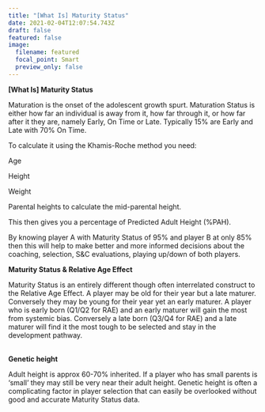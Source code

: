 ```yaml
---
title: "[What Is] Maturity Status"
date: 2021-02-04T12:07:54.743Z
draft: false
featured: false
image:
  filename: featured
  focal_point: Smart
  preview_only: false
---
```

**\[What Is] Maturity Status**

Maturation is the onset of the adolescent growth spurt. Maturation Status is either how far an individual is away from it, how far through it, or how far after it they are, namely Early, On Time or Late. Typically 15% are Early and Late with 70% On Time.

To calculate it using the Khamis-Roche method you need:

Age

Height

Weight

Parental heights to calculate the mid-parental height.

This then gives you a percentage of Predicted Adult Height (%PAH). 

By knowing player A with Maturity Status of 95% and player B at only 85% then this will help to make better and more informed decisions about the coaching, selection, S&C evaluations, playing up/down of both players.  

**Maturity Status & Relative Age Effect**

Maturity Status is an entirely different though often interrelated construct to the Relative Age Effect. A player may be old for their year but a late maturer. Conversely they may be young for their year yet an early maturer. A player who is early born (Q1/Q2 for RAE) and an early maturer will gain the most from systemic bias. Conversely a late born (Q3/Q4 for RAE) and a late maturer will find it the most tough to be selected and stay in the development pathway.

**\
Genetic height**

Adult height is approx 60-70% inherited. If a player who has small parents is ‘small’ they may still be very near their adult height. Genetic height is often a complicating factor in player selection that can easily be overlooked without good and accurate Maturity Status data.